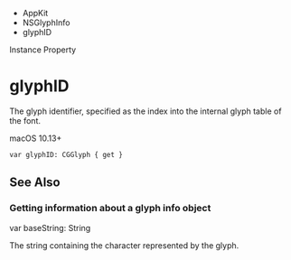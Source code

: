 

- AppKit
- NSGlyphInfo
-  glyphID 

Instance Property

# glyphID

The glyph identifier, specified as the index into the internal glyph table of the font.

macOS 10.13+

``` source
var glyphID: CGGlyph { get }
```

## See Also

### Getting information about a glyph info object

var baseString: String

The string containing the character represented by the glyph.

